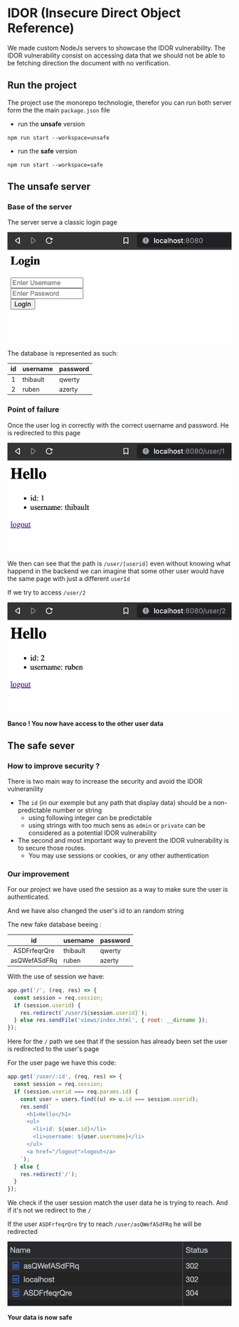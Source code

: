 # IDOR (Insecure Direct Object Reference)

We made custom NodeJs servers to showcase the IDOR vulnerability. The IDOR vulnerability consist on accessing data that we should not be able to be fetching direction the document with no verification.

## Run the project

The project use the monorepo technologie, therefor you can run both server form the the main `package.json` file

- run the **unsafe** version

```shell
npm run start --workspace=unsafe
```

- run the **safe** version

```shell
npm run start --workspace=safe
```

## The unsafe server

### Base of the server

The server serve a classic login page

![login page](./img/index.png)

The database is represented as such:

| id  | username | password |
| :-: | -------- | -------- |
|  1  | thibault | qwerty   |
|  2  | ruben    | azerty   |

### Point of failure

Once the user log in correctly with the correct username and password. He is redirected to this page

![user 1 page](./img/user1-page.png)

We then can see that the path is `/user/[userid]` even without knowing what happend in the backend we can imagine that some other user would have the same page with just a different `userId`

If we try to access `/user/2`

![user 2 page](./img/user2-page.png)

**Banco ! You now have access to the other user data**

## The safe sever

### How to improve security ?

There is two main way to increase the security and avoid the IDOR vulneranility

- The `id` (in our exemple but any path that display data) should be a non-predictable number or string
  - using following integer can be predictable
  - using strings with too much sens as `admin` or `private` can be considered as a potential IDOR vulnerability
- The second and most important way to prevent the IDOR vulnerability is to secure those routes.
  - You may use sessions or cookies, or any other authentication

### Our improvement

For our project we have used the session as a way to make sure the user is authenticated.

And we have also changed the user's id to an random string

The new fake database beeing :

|      id      | username | password |
| :----------: | -------- | -------- |
| ASDFrfeqrQre | thibault | qwerty   |
| asQWefASdFRq | ruben    | azerty   |

With the use of session we have:

```javascript
app.get('/', (req, res) => {
  const session = req.session;
  if (session.userid) {
    res.redirect(`/user/${session.userid}`);
  } else res.sendFile('views/index.html', { root: __dirname });
});
```

Here for the `/` path we see that if the session has already been set the user is redirected to the user's page

For the user page we have this code:

```javascript
app.get('/user/:id', (req, res) => {
  const session = req.session;
  if (session.userid === req.params.id) {
    const user = users.find((u) => u.id === session.userid);
    res.send(`
      <h1>Hello</h1>
      <ul>
        <li>id: ${user.id}</li>
        <li>username: ${user.username}</li>
      </ul>
      <a href="/logout">logout</a>
    `);
  } else {
    res.redirect('/');
  }
});
```

We check if the user session match the user data he is trying to reach. And if it's not we redirect to the `/`

If the user `ASDFrfeqrQre` try to reach `/user/asQWefASdFRq` he will be redirected

![redirection](./img/network-changes.png)

**Your data is now safe**
